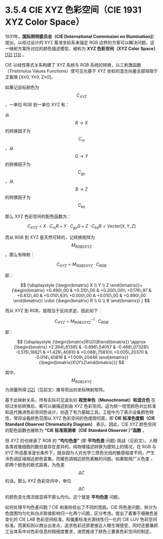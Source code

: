 
# 3.5.4 CIE XYZ 色彩空间（CIE 1931 XYZ Color Space）

1931年，**国际照明委员会（CIE [International Commission on Illumination]）** 提出，以经过设计的 XYZ 基准坐标系来锚定 RGB 边界的方案可以解决问题。这一映射方案所对应的颜色描述模型，被称为 **XYZ 色彩空间（XYZ Color Space）** [\[12\]][ref] [\[13\]][ref] 。

CIE 以线性等式关系构建了 XYZ 系统与 RGB 系统的转换，以三刺激函数（Tristimulus Values Functions）使可见光基于 XYZ 坐标的混合向量全部局限于正象限 [X≥0, Y≥0, Z≥0]。

如果记目标颜色为 $$C_{XYZ}$$ ，一单位 RGB 到一单位 XYZ 有：

从 $$R \rightarrow X$$  的转换因子为 $$C_{rx}$$ ，从 $$G \rightarrow Y$$ 的转换因子为 $$C_{gy}$$ ，从 $$B \rightarrow Z$$ 的转换因子为 $$C_{bz}$$ 

那么 XYZ 色彩空间的配色函数为：

$$
C_{XYZ} =  X \cdot C_{rx}R + Y \cdot C_{gy}G  + Z \cdot C_{bz}B = Vector[X, Y, Z]
$$

而从 RGB 到 XYZ 是天然可转的，记转换矩阵为 $$M_{RGB2XYZ}$$ ，那么有映射：

$$
C_{XYZ} =  M_{RGB2XYZ} \cdot C_{RGB}
$$

即：

$$
{\displaystyle 
{\begin{bmatrix} X \\ Y \\ Z \end{bmatrix}}= 
{\begin{bmatrix} 
+0.490\,00  &  +0.310\,00  &  +0.200\,00\\
+0.176\,97  &  +0.812\,40  &  +0.010\,63\\
+0.000\,00  &  +0.010\,00  &  +0.990\,00
\end{bmatrix}} \cdot {\begin{bmatrix} R \\ G \\ B \end{bmatrix}}
}
$$

而从 XYZ 到 RGB，就相当于反向求逆，因此如下：

$$
C_{XYZ} =  {M_{RGB2XYZ}}^{-1} \cdot C_{RGB} 
$$

即：

$$
{\displaystyle
{\begin{bmatrix}R\\G\\B\end{bmatrix}} \approx 
{\begin{bmatrix}
+2.364\,61385  &  -0.896\,54057  &  -0.468\,07328\\
-0.515\,16621  &  +1.426\,40810  &  +0.088\,75810\\
+0.005\,20370  &  -0.014\,40816  &  +1.009\,20446
\end{bmatrix}}{\begin{bmatrix}X\\Y\\Z\end{bmatrix}}}
$$

其中， $$M_{RGB2XYZ}$$ 为测量所得 [\[12\]][ref]（见前文）推导而出的坐标映射矩阵。

基于此映射关系，所有实际可见波长的 **视觉单色（Monochromat）和混合色** 在经过坐标转换后，都可以被描述到由 XYZ 色彩空间。这为统一视觉颜色对比标准和迭代推进色彩空间色设计，创造了有力基础工具。工程中为了表示设备颜色特性，常将设备颜色范围以 XYZ 色彩空间的色度图切面，即 **CIE 标准色度图（CIE Standard Observer Chromaticity Diagram）** 表示。因此，CIE XYZ 颜色空间的配色函数也被称为 **“CIE 标准观测者（CIE Standard Observer ）”函数** 。

但 XYZ 的也继承了 RGB 的 **“均匀色差”** (即 **平均色差** 问题) 挑战（见前文）。人眼各类视锥细胞的数目是存在差异的。纯物理描述转换为感知上的情况，在 RGB 与 XYZ 所选基准波长条件下，就会因为人对光学三原色光线的敏感程度不同，产生冷色调区域相近颜色富集，而暖色调相近颜色离散的问题。如果取用广义色差 ，即两个颜色的欧式距离，为色差 $$\Delta C$$ 的话。那么 XYZ 色彩空间中，单位 $$\Delta C$$ 的颜色变化情况就显得不那么均匀。这个就是 **平均色差** 问题。

如何处理平均色差问题？CIE 和美标给出了不同的思路。CIE 将色差问题，拆分为色度图均匀化和白点取值影响归一化两个问题，区分考虑。提出了着重于细微色差变化的 CIE LAB 色彩空间标准，和偏重标准光源线性归一化的 CIE LUV 色彩空间标准。而美标则以商业出发点，追求色彩还原更接近人眼生理感受，同时还要兼顾工业体系中对色彩信息的精细度要求，进而推进了颜色三要素色彩空间的制定。


[ref]: References_3.md
